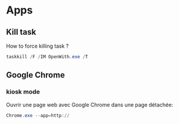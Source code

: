 # Apps

## Kill task

How to force killing task ?

```powershell
taskkill /F /IM OpenWith.exe /T
```

## Google Chrome

### kiosk mode

Ouvrir une page web avec Google Chrome dans une page détachée: 

```powershell
Chrome.exe --app=http://
```

